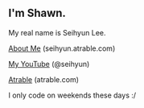 I'm Shawn.
---
My real name is Seihyun Lee.

[About Me](https://seihyun.atrable.com) (seihyun.atrable.com)

[My YouTube](https://www.youtube.com/@seihyun) (@seihyun)

[Atrable](https://www.atrable.com) (atrable.com)

I only code on weekends these days :/
